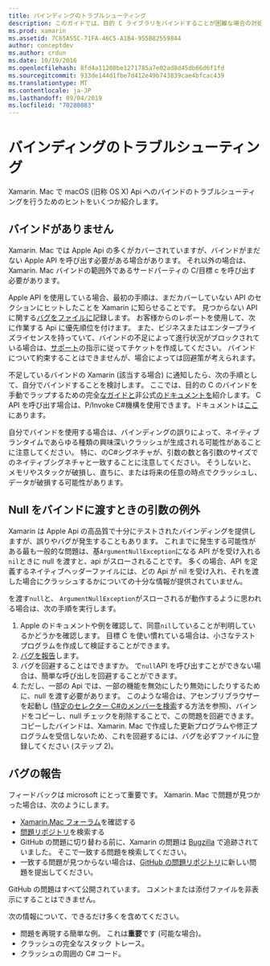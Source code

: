 ```yaml
---
title: バインディングのトラブルシューティング
description: このガイドでは、目的 C ライブラリをバインドすることが困難な場合の対処方法について説明します。 特に、欠落しているバインド、バインドに null を渡す場合の引数の例外、およびバグの報告について説明します。
ms.prod: xamarin
ms.assetid: 7C65A55C-71FA-46C5-A1B4-955B82559844
author: conceptdev
ms.author: crdun
ms.date: 10/19/2016
ms.openlocfilehash: 8fd4a11208be1271785a7e02ad8d45db66d6f1fd
ms.sourcegitcommit: 933de144d1fbe7d412e49b743839cae4bfcac439
ms.translationtype: MT
ms.contentlocale: ja-JP
ms.lasthandoff: 09/04/2019
ms.locfileid: "70280883"
---
```

# <a name="binding-troubleshooting"></a>バインディングのトラブルシューティング

Xamarin. Mac で macOS (旧称 OS X) Api へのバインドのトラブルシューティングを行うためのヒントをいくつか紹介します。

## <a name="missing-bindings"></a>バインドがありません

Xamarin. Mac では Apple Api の多くがカバーされていますが、バインドがまだない Apple API を呼び出す必要がある場合があります。 それ以外の場合は、Xamarin. Mac バインドの範囲外であるサードパーティの C/目標 c を呼び出す必要があります。

Apple API を使用している場合、最初の手順は、まだカバーしていない API のセクションにヒットしたことを Xamarin に知らせることです。 見つからない API に関する[バグをファイルに](#reporting-bugs)記録します。 お客様からのレポートを使用して、次に作業する Api に優先順位を付けます。 また、ビジネスまたはエンタープライズライセンスを持っていて、バインドの不足によって進行状況がブロックされている場合は、[サポート](http://xamarin.com/support)の指示に従ってチケットを作成してください。 バインドについて約束することはできませんが、場合によっては回避策が考えられます。

不足しているバインドの Xamarin (該当する場合) に通知したら、次の手順として、自分でバインドすることを検討します。 ここでは、目的の C のバインドを手動でラップするための完全[なガイドと](~/cross-platform/macios/binding/overview.md)非公式[のドキュメントを](http://brendanzagaeski.appspot.com/xamarin/0002.html)紹介します。 C API を呼び出す場合は、P/Invoke C#機構を使用できます。ドキュメントは[ここ](https://www.mono-project.com/docs/advanced/pinvoke/)にあります。

自分でバインドを使用する場合は、バインディングの誤りによって、ネイティブランタイムであらゆる種類の興味深いクラッシュが生成される可能性があることに注意してください。 特に、のC#シグネチャが、引数の数と各引数のサイズでのネイティブシグネチャと一致することに注意してください。 そうしないと、メモリやスタックが破損し、直ちに、または将来の任意の時点でクラッシュし、データが破損する可能性があります。

## <a name="argument-exceptions-when-passing-null-to-a-binding"></a>Null をバインドに渡すときの引数の例外

Xamarin は Apple Api の高品質で十分にテストされたバインディングを提供しますが、誤りやバグが発生することもあります。 これまでに発生する可能性がある最も一般的な問題は、基`ArgumentNullException`になる API がを受け入れる`nil`ときに null を渡すと、api がスローされることです。 多くの場合、API を定義するネイティブヘッダーファイルには、どの Api が nil を受け入れ、それを渡した場合にクラッシュするかについての十分な情報が提供されていません。

を渡す`null`と、 `ArgumentNullException`がスローされるが動作するように思われる場合は、次の手順を実行します。

1. Apple のドキュメントや例を確認して、同意`nil`していることが判明しているかどうかを確認します。 目標 C を使い慣れている場合は、小さなテストプログラムを作成して検証することができます。
2. [バグを報告](#reporting-bugs)します。
3. バグを回避することはできますか。 で`null`API を呼び出すことができない場合は、簡単な呼び出しを回避することができます。
4. ただし、一部の Api では、一部の機能を無効にしたり無効にしたりするために、null を渡す必要があります。 このような場合は、アセンブリブラウザーを起動し ([特定のセレクター C#のメンバーを検索](~/mac/app-fundamentals/mac-apis.md#finding_selector)する方法を参照)、バインドをコピーし、null チェックを削除することで、この問題を回避できます。 コピーしたバインドは、Xamarin. Mac で作成した更新プログラムや修正プログラムを受信しないため、これを回避するには、バグを必ずファイルに登録してください (ステップ 2)。

<a name="reporting-bugs"/>

## <a name="reporting-bugs"></a>バグの報告

フィードバックは microsoft にとって重要です。 Xamarin. Mac で問題が見つかった場合は、次のようにします。

- [Xamarin.Mac フォーラム](https://forums.xamarin.com/categories/mac)を確認する
- [問題リポジトリ](https://github.com/xamarin/xamarin-macios/issues)を検索する 
- GitHub の問題に切り替わる前に、Xamarin の問題は [Bugzilla](https://bugzilla.xamarin.com/describecomponents.cgi) で追跡されていました。 そこで一致する問題を検索してください。
- 一致する問題が見つからない場合は、[GitHub の問題リポジトリ](https://github.com/xamarin/xamarin-macios/issues/new)に新しい問題を提出してください。

GitHub の問題はすべて公開されています。 コメントまたは添付ファイルを非表示にすることはできません。 

次の情報について、できるだけ多くを含めてください。

- 問題を再現する簡単な例。 これは**重要**です (可能な場合)。 
- クラッシュの完全なスタック トレース。
- クラッシュの周囲の C# コード。
